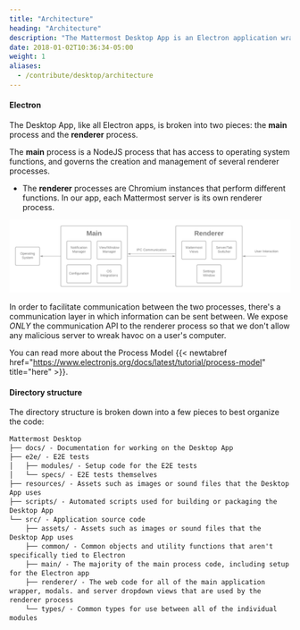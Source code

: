 ```yaml
---
title: "Architecture"
heading: "Architecture"
description: "The Mattermost Desktop App is an Electron application wrapping the Mattermost Web App"
date: 2018-01-02T10:36:34-05:00
weight: 1
aliases:
  - /contribute/desktop/architecture
---
```


#### Electron
The Desktop App, like all Electron apps, is broken into two pieces: the **main** process and the **renderer** process.

The **main** process is a NodeJS process that has access to operating system functions, and governs the creation and management of several renderer processes.  
- The **renderer** processes are Chromium instances that perform different functions. In our app, each Mattermost server is its own renderer process.

![Process diagram](process-diagram.png)

In order to facilitate communication between the two processes, there's a communication layer in which information can be sent between. We expose *ONLY* the communication API to the renderer process so that we don't allow any malicious server to wreak havoc on a user's computer.

You can read more about the Process Model {{< newtabref href="https://www.electronjs.org/docs/latest/tutorial/process-model" title="here" >}}.

#### Directory structure
The directory structure is broken down into a few pieces to best organize the code:

```
Mattermost Desktop
├── docs/ - Documentation for working on the Desktop App
├── e2e/ - E2E tests
│   ├── modules/ - Setup code for the E2E tests
│   └── specs/ - E2E tests themselves
├── resources/ - Assets such as images or sound files that the Desktop App uses
├── scripts/ - Automated scripts used for building or packaging the Desktop App
└── src/ - Application source code
    ├── assets/ - Assets such as images or sound files that the Desktop App uses
    ├── common/ - Common objects and utility functions that aren't specifically tied to Electron
    ├── main/ - The majority of the main process code, including setup for the Electron app
    ├── renderer/ - The web code for all of the main application wrapper, modals. and server dropdown views that are used by the renderer process
    └── types/ - Common types for use between all of the individual modules
```